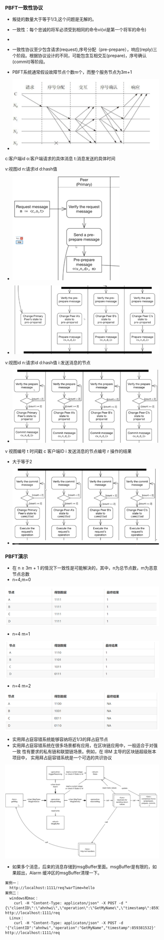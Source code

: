 ### PBFT一致性协议

- 叛徒的数量大于等于1/3,这个问题是无解的。

- 一致性：每个忠诚的将军必须受到相同的命令vi(vi是第一个将军的命令)
-


-  一致性协议至少包含请求(request),序号分配（pre-prepare），响应(reply)三个阶段。根据协议设计的不同，可能包含互相交互(prepare)，序号确认(commit)等阶段。


- PBFT系统通常假设故障节点个数m个，而整个服务节点为3m+1


- ![image.png](./img/pbft_a.png)





c:客户端id
o:客户端请求的具体消息 
t:消息发送的具体时间

v:视图id
n:请求id
d:hash值 


- ![image.png](./img/img.png)

- ![image.png](./img/img_1.png)

v:视图id
n:请求id
d:hash值 
i:发送消息的节点

- ![image.png](./img/img_2.png)

v  视图编号
t  时间戳
c 客户端ID
i  发送消息的节点编号
r  操作的结果




- 大于等于2  



- ![image.png](./img/img_3.png)


### PBFT演示 

- 在 n ≥ 3m + 1 的情況下一致性是可能解決的，其中，n为总节点数，m为恶意 节点总数
- n=4,m=0

![img.png](img/img_yanshi.png)

- n=4 m=1 

![img.png](img/img_5.png)


- n=4 m=2

![img.png](img/img_6.png)


- 实用拜占庭容错系统能够容纳将近1/3的拜占庭节点
- 实用拜占庭容错系统在很多场景都有应用，在区块链应用中，一般适合于对强一致
性有要求的私有链和联盟链场景。例如，在 IBM 主导的区块链超级账本项目中， 实用拜占庭容错系统是一个可选的共识协议

![img.png](img/pbft2.png)


- 如果多个消息，后来的消息存储到msgBuffer里面。msgBuffer是有限的，如果超出，Alarm 缓冲区的msgBuffer清理一下。


```
案例一：
  http://localhost:1111/req?warTime=hello
案例二：
  windows和mac：
    curl -H "Content-Type: applicaton/json" -X POST -d "{\"clientID\":\"ahnhwi\",\"operation\":\"GetMyName\",\"timestamp\":859381532}" http://localhost:1111/req
  Linux：
    curl -H "Content-Type: applicaton/json" -X POST -d '{"clientID":"ahnhwi","operation":"GetMyName","timestamp":859381532}' http://localhost:1111/req
 











```
